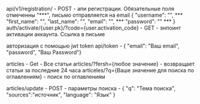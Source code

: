 api/v1/registration/ - POST -  апи регистрации. Обязательные поля отмеченны "***", письмо отправляется на email
    {
    "username": "", ***
    "first_name": "", 
    "last_name": "",
    "email": "", ***
    "password": "" ***
  }
auth/activate/{user.pk}/?code={user.activation_code} - GET - энпоинт активации аккаунта. Ссылка в письме

авторизация с помощью jwt token
api/token - { "email": "Ваш email", "password", "Ваш Password"}

articles - Get - Все статьи
articles/?fersh={любое значение} - возвращает статьи за последние 24 часа
articeles/?q={Ваше значение для поиска по оглавлениям} - поиск по оглавлениям



articles/update - POST - параметры поиска - 
  { "q": "Тема поиска",
    "sources":"источник",
    "language": "Язык" }

  
